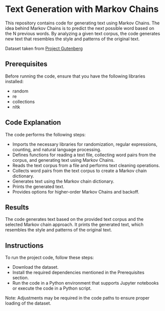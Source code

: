 # Text Generation with Markov Chains

This repository contains code for generating text using Markov Chains. The idea behind Markov Chains is to predict the next possible word based on the N previous words. By analyzing a given text corpus, the code generates new text that resembles the style and patterns of the original text.

Dataset taken from [Project Gutenberg](https://www.gutenberg.org/ebooks/1184)

## Prerequisites

Before running the code, ensure that you have the following libraries installed:

- random
- re
- collections
- nltk

## Code Explanation

The code performs the following steps:

- Imports the necessary libraries for randomization, regular expressions, counting, and natural language processing.
- Defines functions for reading a text file, collecting word pairs from the corpus, and generating text using Markov Chains.
- Reads the text corpus from a file and performs text cleaning operations.
- Collects word pairs from the text corpus to create a Markov chain dictionary.
- Generates text using the Markov chain dictionary.
- Prints the generated text.
- Provides options for higher-order Markov Chains and backoff.

## Results

The code generates text based on the provided text corpus and the selected Markov chain approach. It prints the generated text, which resembles the style and patterns of the original text.

## Instructions

To run the project code, follow these steps:

- Download the dataset.
- Install the required dependencies mentioned in the Prerequisites section.
- Run the code in a Python environment that supports Jupyter notebooks or execute the code in a Python script.

Note: Adjustments may be required in the code paths to ensure proper loading of the dataset.
